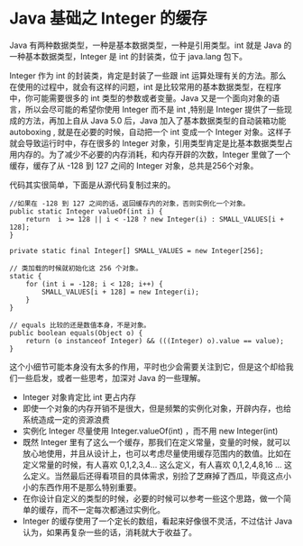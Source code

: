# Java 基础之 Integer 的缓存

Java 有两种数据类型，一种是基本数据类型，一种是引用类型。int 就是 Java 的一种基本数据类型，Integer 是 int 的封装类，位于 java.lang 包下。

Integer 作为 int 的封装类，肯定是封装了一些跟 int 运算处理有关的方法。那么在使用的过程中，就会有这样的问题，int 是比较常用的基本数据类型，在程序中，你可能需要很多的 int 类型的参数或者变量。Java 又是一个面向对象的语言，所以会尽可能的希望你使用 Integer 而不是 int ,特别是 Integer 提供了一些现成的方法，再加上自从 Java 5.0 后，Java 加入了基本数据类型的自动装箱功能 autoboxing , 就是在必要的时候，自动把一个 int 变成一个 Integer 对象。这样子就会导致运行时中，存在很多的 Integer 对象，引用类型肯定是比基本数据类型占用内存的。为了减少不必要的内存消耗，和内存开辟的次数，Integer 里做了一个缓存，缓存了从 -128 到 127 之间的 Integer 对象，总共是256个对象。

代码其实很简单，下面是从源代码复制过来的。

    //如果在 -128 到 127 之间的话，返回缓存内的对象，否则实例化一个对象。
    public static Integer valueOf(int i) {
        return  i >= 128 || i < -128 ? new Integer(i) : SMALL_VALUES[i + 128];
    }

    private static final Integer[] SMALL_VALUES = new Integer[256];

    // 类加载的时候就初始化这 256 个对象。
    static {
        for (int i = -128; i < 128; i++) {
            SMALL_VALUES[i + 128] = new Integer(i);
        }
    }

    // equals 比较的还是数值本身，不是对象。
    public boolean equals(Object o) {
        return (o instanceof Integer) && (((Integer) o).value == value);
    }

这个小细节可能本身没有太多的作用，平时也少会需要关注到它，但是这个却给我们一些启发，或者一些思考，加深对 Java 的一些理解。
 - Integer 对象肯定比 int 更占内存
 - 即使一个对象的内存开销不是很大，但是频繁的实例化对象，开辟内存，也给系统造成一定的资源浪费
 - 实例化 Integer 尽量使用 Integer.valueOf(int) ，而不用 new Integer(int)
 - 既然 Integer 里有了这么一个缓存，那我们在定义常量，变量的时候，就可以放心地使用，并且从设计上，也可以考虑尽量使用缓存范围内的数值。比如在定义常量的时候，有人喜欢 0,1,2,3,4... 这么定义，有人喜欢 0,1,2,4,8,16 ... 这么定义。当然最后还得看项目的具体需求，别捡了芝麻掉了西瓜，毕竟这点小小的东西作用不是那么特别重要。
 - 在你设计自定义的类型的时候，必要的时候可以参考一些这个思路，做一个简单的缓存，而不一定每次都通过实例化。
 - Integer 的缓存使用了一个定长的数组，看起来好像很不灵活，不过估计 Java 认为，如果再复杂一些的话，消耗就大于收益了。
